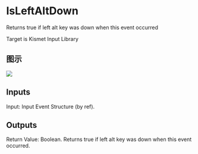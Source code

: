 # IsLeftAltDown

Returns true if left alt key was down when this event occurred

Target is Kismet Input Library

## 图示

![]($-20221218-19242533.png)

## Inputs

Input: Input Event Structure (by ref).  

## Outputs

Return Value: Boolean. Returns true if left alt key was down when this event occurred.

